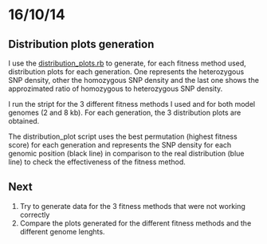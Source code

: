 16/10/14
========================================================


Distribution plots generation
-------

I use the [distribution_plots.rb](https://github.com/pilarcormo/fragmented_genome_with_snps/blob/master/distribution_plots.rb) to generate, for each fitness method used, distribution plots for each generation. One represents the heterozygous SNP density, other the homozygous SNP density and the last one shows the approzimated ratio of homozygous to heterozygous SNP density. 

I run the stript for the 3 different fitness methods I used and for both model genomes (2 and 8 kb). For each generation, the 3 distribution plots are obtained. 

The distribution_plot script uses the best permutation (highest fitness score) for each generation and represents the SNP density for each genomic position (black line) in comparison to the real distribution (blue line) to check the effectiveness of the fitness method. 

Next
-------

1. Try to generate data for the 3 fitness methods that were not working correctly
2. Compare the plots generated for the different fitness methods and the different genome lenghts. 






 
